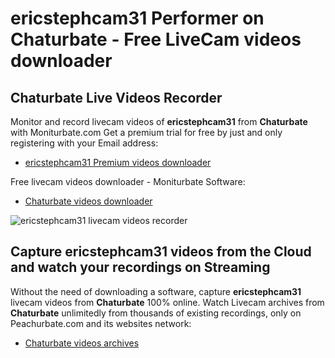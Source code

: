 # ericstephcam31 Performer on Chaturbate - Free LiveCam videos downloader

## Chaturbate Live Videos Recorder

Monitor and record livecam videos of **ericstephcam31** from **Chaturbate** with Moniturbate.com
Get a premium trial for free by just and only registering with your Email address:
* [ericstephcam31 Premium videos downloader](https://moniturbate.com/request-demo-licence-key.html)

Free livecam videos downloader - Moniturbate Software:
* [Chaturbate videos downloader](https://moniturbate.com/moniturbate-download-software.html)

![ericstephcam31 livecam videos recorder](https://peachurnet.com/templates/moniturbate-software.png)


## Capture ericstephcam31 videos from the Cloud and watch your recordings on Streaming

Without the need of downloading a software, capture **ericstephcam31** livecam videos from **Chaturbate** 100% online.
Watch Livecam archives from **Chaturbate** unlimitedly from thousands of existing recordings, only on Peachurbate.com and its websites network:
* [Chaturbate videos archives](https://peachurnet.com/)